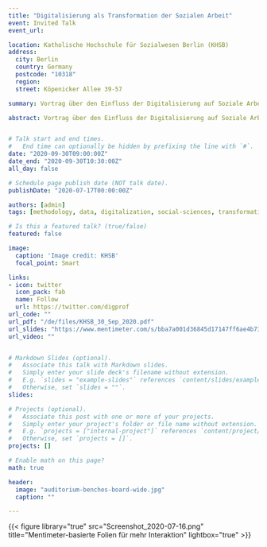 ```yaml
---
title: "Digitalisierung als Transformation der Sozialen Arbeit"
event: Invited Talk
event_url:

location: Katholische Hochschule für Sozialwesen Berlin (KHSB)
address:
  city: Berlin
  country: Germany
  postcode: "10318"
  region:
  street: Köpenicker Allee 39-57

summary: Vortrag über den Einfluss der Digitalisierung auf Soziale Arbeit als Profession und die Implikationen für die Soziale Arbeit Ausbildung.

abstract: Vortrag über den Einfluss der Digitalisierung auf Soziale Arbeit als Profession und die Implikationen für die Soziale Arbeit Ausbildung.


# Talk start and end times.
#   End time can optionally be hidden by prefixing the line with `#`.
date: "2020-09-30T09:00:00Z"
date_end: "2020-09-30T10:30:00Z"
all_day: false

# Schedule page publish date (NOT talk date).
publishDate: "2020-07-17T00:00:00Z"

authors: [admin]
tags: [methodology, data, digitalization, social-sciences, transformation, literacy, digital]

# Is this a featured talk? (true/false)
featured: false

image:
  caption: 'Image credit: KHSB'
  focal_point: Smart

links:
- icon: twitter
  icon_pack: fab
  name: Follow
  url: https://twitter.com/digprof
url_code: ""
url_pdf: "/de/files/KHSB_30_Sep_2020.pdf"
url_slides: "https://www.mentimeter.com/s/bba7a001d36845d17147ff6ae4b73e7d/34300519dc44"
url_video: ""


# Markdown Slides (optional).
#   Associate this talk with Markdown slides.
#   Simply enter your slide deck's filename without extension.
#   E.g. `slides = "example-slides"` references `content/slides/example-slides.md`.
#   Otherwise, set `slides = ""`.
slides:

# Projects (optional).
#   Associate this post with one or more of your projects.
#   Simply enter your project's folder or file name without extension.
#   E.g. `projects = ["internal-project"]` references `content/project/deep-learning/index.md`.
#   Otherwise, set `projects = []`.
projects: []

# Enable math on this page?
math: true

header:
  image: "auditorium-benches-board-wide.jpg"
  caption: ""

---
```


{{< figure library="true" src="Screenshot_2020-07-16.png" title="Mentimeter-basierte Folien für mehr Interaktion" lightbox="true" >}}
